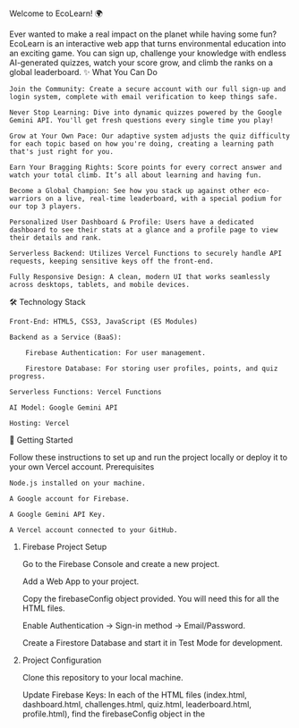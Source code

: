 Welcome to EcoLearn! 🌍

Ever wanted to make a real impact on the planet while having some fun? EcoLearn is an interactive web app that turns environmental education into an exciting game. You can sign up, challenge your knowledge with endless AI-generated quizzes, watch your score grow, and climb the ranks on a global leaderboard.
✨ What You Can Do

    Join the Community: Create a secure account with our full sign-up and login system, complete with email verification to keep things safe.

    Never Stop Learning: Dive into dynamic quizzes powered by the Google Gemini API. You'll get fresh questions every single time you play!

    Grow at Your Own Pace: Our adaptive system adjusts the quiz difficulty for each topic based on how you're doing, creating a learning path that's just right for you.

    Earn Your Bragging Rights: Score points for every correct answer and watch your total climb. It’s all about learning and having fun.

    Become a Global Champion: See how you stack up against other eco-warriors on a live, real-time leaderboard, with a special podium for our top 3 players.

    Personalized User Dashboard & Profile: Users have a dedicated dashboard to see their stats at a glance and a profile page to view their details and rank.

    Serverless Backend: Utilizes Vercel Functions to securely handle API requests, keeping sensitive keys off the front-end.

    Fully Responsive Design: A clean, modern UI that works seamlessly across desktops, tablets, and mobile devices.

🛠️ Technology Stack

    Front-End: HTML5, CSS3, JavaScript (ES Modules)

    Backend as a Service (BaaS):

        Firebase Authentication: For user management.

        Firestore Database: For storing user profiles, points, and quiz progress.

    Serverless Functions: Vercel Functions

    AI Model: Google Gemini API

    Hosting: Vercel

🚀 Getting Started

Follow these instructions to set up and run the project locally or deploy it to your own Vercel account.
Prerequisites

    Node.js installed on your machine.

    A Google account for Firebase.

    A Google Gemini API Key.

    A Vercel account connected to your GitHub.

1. Firebase Project Setup

    Go to the Firebase Console and create a new project.

    Add a Web App to your project.

    Copy the firebaseConfig object provided. You will need this for all the HTML files.

    Enable Authentication -> Sign-in method -> Email/Password.

    Create a Firestore Database and start it in Test Mode for development.

2. Project Configuration

    Clone this repository to your local machine.

    Update Firebase Keys: In each of the HTML files (index.html, dashboard.html, challenges.html, quiz.html, leaderboard.html, profile.html), find the firebaseConfig object in the <script> tag and replace the placeholder values with the keys from your own Firebase project.

    Rename for Deployment: Rename registration.html to index.html. Vercel automatically uses index.html as the default landing page.

3. Deployment to Vercel

    Create a new repository on GitHub and upload your project files.

    Log in to Vercel and import your new GitHub repository.

    Configure Environment Variables: Before deploying, go to your project's Settings > Environment Variables. Add the following secret key:

        Key: GEMINI_API_KEY

        Value: Your_Secret_Gemini_API_Key

    Click Deploy. Vercel will automatically detect your vercel.json file and deploy the site along with the serverless function.

Your EcoLearn platform should now be live!